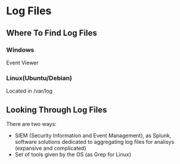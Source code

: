 # Log Files

## Where To Find Log Files

### Windows

Event Viewer

### Linux(Ubuntu/Debian)

Located in /var/log

## Looking Through Log Files

There are two ways:

- SIEM (Security Information and Event Management), as Splunk, software solutions dedicated to aggregating log files for analisys (expansive and complicated)
- Set of tools given by the OS (as Grep for Linux)

